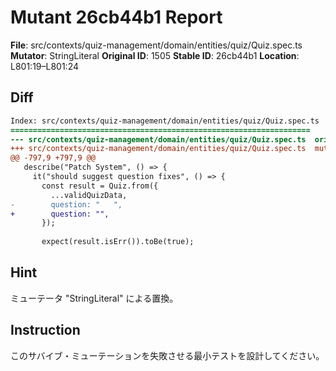 # Mutant 26cb44b1 Report

**File**: src/contexts/quiz-management/domain/entities/quiz/Quiz.spec.ts
**Mutator**: StringLiteral
**Original ID**: 1505
**Stable ID**: 26cb44b1
**Location**: L801:19–L801:24

## Diff

```diff
Index: src/contexts/quiz-management/domain/entities/quiz/Quiz.spec.ts
===================================================================
--- src/contexts/quiz-management/domain/entities/quiz/Quiz.spec.ts	original
+++ src/contexts/quiz-management/domain/entities/quiz/Quiz.spec.ts	mutated #1505
@@ -797,9 +797,9 @@
   describe("Patch System", () => {
     it("should suggest question fixes", () => {
       const result = Quiz.from({
         ...validQuizData,
-        question: "   ",
+        question: "",
       });
 
       expect(result.isErr()).toBe(true);
```

## Hint

ミューテータ "StringLiteral" による置換。

## Instruction

このサバイブ・ミューテーションを失敗させる最小テストを設計してください。
